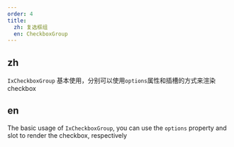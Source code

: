 ```yaml
---
order: 4
title:
  zh: 复选框组
  en: CheckboxGroup
---
```


## zh

`IxCheckboxGroup` 基本使用，分别可以使用`options`属性和插槽的方式来渲染checkbox

## en

The basic usage of `IxCheckboxGroup`, you can use the `options` property and slot to render the checkbox, respectively
